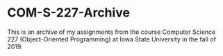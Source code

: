 # COM-S-227-Archive
This is an archive of my assignments from the course Computer Science 227 (Object-Oriented Programming) at Iowa State University in the fall of 2019.
